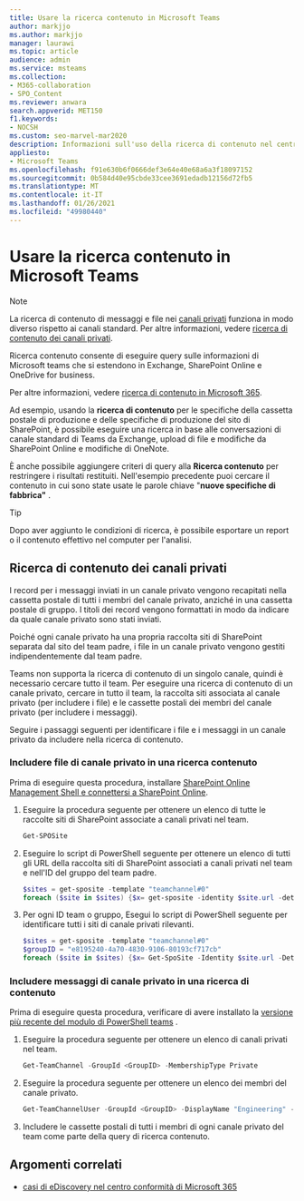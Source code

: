 ```yaml
---
title: Usare la ricerca contenuto in Microsoft Teams
author: markjjo
ms.author: markjjo
manager: laurawi
ms.topic: article
audience: admin
ms.service: msteams
ms.collection:
- M365-collaboration
- SPO_Content
ms.reviewer: anwara
search.appverid: MET150
f1.keywords:
- NOCSH
ms.custom: seo-marvel-mar2020
description: Informazioni sull'uso della ricerca di contenuto nel centro conformità Microsoft 365 per cercare il contenuto di Microsoft teams archiviato in Exchange Online, SharePoint Online, OneDrive for business e OneNote.
appliesto:
- Microsoft Teams
ms.openlocfilehash: f91e630b6f0666def3e64e40e68a6a3f18097152
ms.sourcegitcommit: 0b584d40e95cbde33cee3691edadb12156d72fb5
ms.translationtype: MT
ms.contentlocale: it-IT
ms.lasthandoff: 01/26/2021
ms.locfileid: "49980440"
---
```

<a name="use-content-search-in-microsoft-teams"></a>Usare la ricerca contenuto in Microsoft Teams
=====================================

> [!NOTE]
> La ricerca di contenuto di messaggi e file nei [canali privati](private-channels.md) funziona in modo diverso rispetto ai canali standard. Per altre informazioni, vedere [ricerca di contenuto dei canali privati](#content-search-of-private-channels).

Ricerca contenuto consente di eseguire query sulle informazioni di Microsoft teams che si estendono in Exchange, SharePoint Online e OneDrive for business.

Per altre informazioni, vedere [ricerca di contenuto in Microsoft 365](https://docs.microsoft.com/microsoft-365/compliance/content-search).

Ad esempio, usando la **ricerca di contenuto** per le specifiche della cassetta postale di produzione e delle specifiche di produzione del sito di SharePoint, è possibile eseguire una ricerca in base alle conversazioni di canale standard di Teams da Exchange, upload di file e modifiche da SharePoint Online e modifiche di OneNote.

È anche possibile aggiungere criteri di query alla **Ricerca contenuto** per restringere i risultati restituiti. Nell'esempio precedente puoi cercare il contenuto in cui sono state usate le parole chiave "**nuove specifiche di fabbrica"** .

> [!TIP]
> Dopo aver aggiunto le condizioni di ricerca, è possibile esportare un report o il contenuto effettivo nel computer per l'analisi.

## <a name="content-search-of-private-channels"></a>Ricerca di contenuto dei canali privati

I record per i messaggi inviati in un canale privato vengono recapitati nella cassetta postale di tutti i membri del canale privato, anziché in una cassetta postale di gruppo. I titoli dei record vengono formattati in modo da indicare da quale canale privato sono stati inviati.

Poiché ogni canale privato ha una propria raccolta siti di SharePoint separata dal sito del team padre, i file in un canale privato vengono gestiti indipendentemente dal team padre.

Teams non supporta la ricerca di contenuto di un singolo canale, quindi è necessario cercare tutto il team. Per eseguire una ricerca di contenuto di un canale privato, cercare in tutto il team, la raccolta siti associata al canale privato (per includere i file) e le cassette postali dei membri del canale privato (per includere i messaggi).

Seguire i passaggi seguenti per identificare i file e i messaggi in un canale privato da includere nella ricerca di contenuto.

### <a name="include-private-channel-files-in-a-content-search"></a>Includere file di canale privato in una ricerca contenuto

Prima di eseguire questa procedura, installare [SharePoint Online Management Shell e connettersi a SharePoint Online](https://docs.microsoft.com/powershell/sharepoint/sharepoint-online/connect-sharepoint-online?view=sharepoint-ps).

1. Eseguire la procedura seguente per ottenere un elenco di tutte le raccolte siti di SharePoint associate a canali privati nel team.

    ```PowerShell
    Get-SPOSite
    ```
2. Eseguire lo script di PowerShell seguente per ottenere un elenco di tutti gli URL della raccolta siti di SharePoint associati a canali privati nel team e nell'ID del gruppo del team padre.

    ```PowerShell
    $sites = get-sposite -template "teamchannel#0"
    foreach ($site in $sites) {$x= get-sposite -identity $site.url -detail; $x.relatedgroupID; $x.url} 
    ```
3. Per ogni ID team o gruppo, Esegui lo script di PowerShell seguente per identificare tutti i siti di canale privati rilevanti.

    ```PowerShell
    $sites = get-sposite -template "teamchannel#0"
    $groupID = "e8195240-4a70-4830-9106-80193cf717cb"
    foreach ($site in $sites) {$x= Get-SpoSite -Identity $site.url -Detail; if ($x.RelatedGroupId -eq $groupID) {$x.RelatedGroupId;$x.url}}
    ```

### <a name="include-private-channel-messages-in-a-content-search"></a>Includere messaggi di canale privato in una ricerca di contenuto

Prima di eseguire questa procedura, verificare di avere installato la [versione più recente del modulo di PowerShell teams](teams-powershell-overview.md) .

1. Eseguire la procedura seguente per ottenere un elenco di canali privati nel team.

    ```PowerShell
    Get-TeamChannel -GroupId <GroupID> -MembershipType Private
    ```
2. Eseguire la procedura seguente per ottenere un elenco dei membri del canale privato.

    ```PowerShell
    Get-TeamChannelUser -GroupId <GroupID> -DisplayName "Engineering" -Role Member
    ```
3. Includere le cassette postali di tutti i membri di ogni canale privato del team come parte della query di ricerca contenuto.

## <a name="related-topics"></a>Argomenti correlati

- [casi di eDiscovery nel centro conformità di Microsoft 365](https://docs.microsoft.com/Office365/SecurityCompliance/ediscovery-cases) 